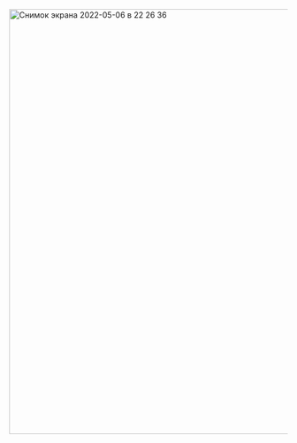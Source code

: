 <img width="769" alt="Снимок экрана 2022-05-06 в 22 26 36" src="https://user-images.githubusercontent.com/35361206/167204664-99735fcf-620d-473d-8789-46c6ac7b5ef0.png">
